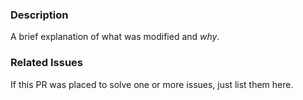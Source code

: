 ### Description

A brief explanation of what was modified and _why_.

### Related Issues

If this PR was placed to solve one or more issues, just list them here.
